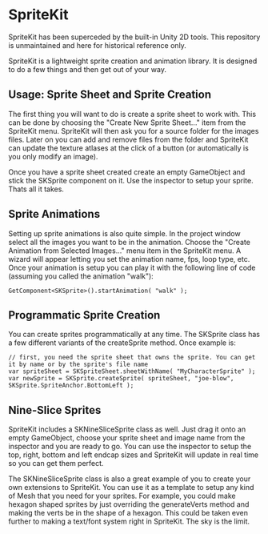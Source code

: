 SpriteKit
=========

SpriteKit has been superceded by the built-in Unity 2D tools. This repository is unmaintained and here for historical reference only.


SpriteKit is a lightweight sprite creation and animation library. It is designed to do a few things and then get out of your way.


Usage: Sprite Sheet and Sprite Creation
---

The first thing you will want to do is create a sprite sheet to work with. This can be done by choosing the "Create New Sprite Sheet..." item from the SpriteKit menu. SpriteKit will then ask you for a source folder for the images files. Later on you can add and remove files from the folder and SpriteKit can update the texture atlases at the click of a button (or automatically is you only modify an image).

Once you have a sprite sheet created create an empty GameObject and stick the SKSprite component on it. Use the inspector to setup your sprite. Thats all it takes.


Sprite Animations
---

Setting up sprite animations is also quite simple. In the project window select all the images you want to be in the animation. Choose the "Create Animation from Selected Images..." menu item in the SpriteKit menu. A wizard will appear letting you set the animation name, fps, loop type, etc. Once your animation is setup you can play it with the following line of code (assuming you called the animation "walk"):

    GetComponent<SKSprite>().startAnimation( "walk" );


Programmatic Sprite Creation
---

You can create sprites programmatically at any time. The SKSprite class has a few different variants of the createSprite method. Once example is:

    // first, you need the sprite sheet that owns the sprite. You can get it by name or by the sprite's file name
    var spriteSheet = SKSpriteSheet.sheetWithName( "MyCharacterSprite" );
    var newSprite = SKSprite.createSprite( spriteSheet, "joe-blow", SKSprite.SpriteAnchor.BottomLeft );


Nine-Slice Sprites
---

SpriteKit includes a SKNineSliceSprite class as well. Just drag it onto an empty GameObject, choose your sprite sheet and image name from the inspector and you are ready to go. You can use the inspector to setup the top, right, bottom and left endcap sizes and SpriteKit will update in real time so you can get them perfect.

The SKNineSliceSprite class is also a great example of you to create your own extensions to SpriteKit. You can use it as a template to setup any kind of Mesh that you need for your sprites. For example, you could make hexagon shaped sprites by just overriding the generateVerts method and making the verts be in the shape of a hexagon. This could be taken even further to making a text/font system right in SpriteKit. The sky is the limit.

